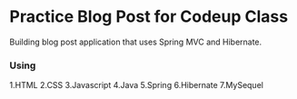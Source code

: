 # Practice Blog Post for Codeup Class

Building blog post application that uses Spring MVC and Hibernate.

### Using 

1.HTML
2.CSS
3.Javascript
4.Java
5.Spring
6.Hibernate
7.MySequel 